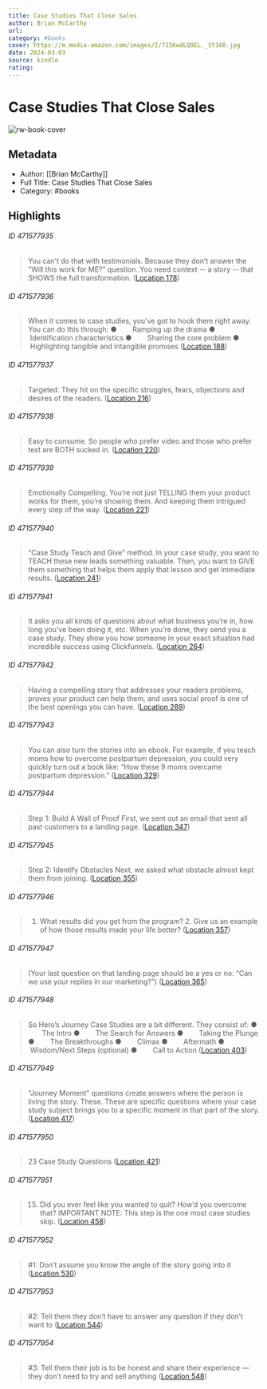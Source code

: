 ```yaml
---
title: Case Studies That Close Sales
author: Brian McCarthy
url: 
category: #books
cover: https://m.media-amazon.com/images/I/715KwdLQ9EL._SY160.jpg
date: 2024-03-03
source: kindle
rating:
---
```

# Case Studies That Close Sales

![rw-book-cover](https://m.media-amazon.com/images/I/715KwdLQ9EL._SY160.jpg)

## Metadata
- Author: [[Brian McCarthy]]
- Full Title: Case Studies That Close Sales
- Category: #books

## Highlights
###### ID 471577935
> You can’t do that with testimonials. Because they don’t answer the “Will this work for ME?” question. You need context -- a story -- that SHOWS the full transformation. ([Location 178](https://readwise.io/to_kindle?action=open&asin=B07ZJXXH1C&location=178))
    
###### ID 471577936
> When it comes to case studies, you’ve got to hook them right away. You can do this through: ●        Ramping up the drama ●        Identification characteristics ●        Sharing the core problem ●        Highlighting tangible and intangible promises ([Location 188](https://readwise.io/to_kindle?action=open&asin=B07ZJXXH1C&location=188))
    
###### ID 471577937
> Targeted. They hit on the specific struggles, fears, objections and desires of the readers. ([Location 216](https://readwise.io/to_kindle?action=open&asin=B07ZJXXH1C&location=216))
    
###### ID 471577938
> Easy to consume. So people who prefer video and those who prefer text are BOTH sucked in. ([Location 220](https://readwise.io/to_kindle?action=open&asin=B07ZJXXH1C&location=220))
    
###### ID 471577939
> Emotionally Compelling. You’re not just TELLING them your product works for them, you’re showing them. And keeping them intrigued every step of the way. ([Location 221](https://readwise.io/to_kindle?action=open&asin=B07ZJXXH1C&location=221))
    
###### ID 471577940
> “Case Study Teach and Give” method. In your case study, you want to TEACH these new leads something valuable. Then, you want to GIVE them something that helps them apply that lesson and get immediate results. ([Location 241](https://readwise.io/to_kindle?action=open&asin=B07ZJXXH1C&location=241))
    
###### ID 471577941
> It asks you all kinds of questions about what business you’re in, how long you’ve been doing it, etc. When you’re done, they send you a case study. They show you how someone in your exact situation had incredible success using Clickfunnels. ([Location 264](https://readwise.io/to_kindle?action=open&asin=B07ZJXXH1C&location=264))
    
###### ID 471577942
> Having a compelling story that addresses your readers problems, proves your product can help them, and uses social proof is one of the best openings you can have. ([Location 289](https://readwise.io/to_kindle?action=open&asin=B07ZJXXH1C&location=289))
    
###### ID 471577943
> You can also turn the stories into an ebook. For example, if you teach moms how to overcome postpartum depression, you could very quickly turn out a book like: “How these 9 moms overcame postpartum depression.” ([Location 329](https://readwise.io/to_kindle?action=open&asin=B07ZJXXH1C&location=329))
    
###### ID 471577944
> Step 1: Build A Wall of Proof First, we sent out an email that sent all past customers to a landing page. ([Location 347](https://readwise.io/to_kindle?action=open&asin=B07ZJXXH1C&location=347))
    
###### ID 471577945
> Step 2: Identify Obstacles Next, we asked what obstacle almost kept them from joining. ([Location 355](https://readwise.io/to_kindle?action=open&asin=B07ZJXXH1C&location=355))
    
###### ID 471577946
> 1. What results did you get from the program? 2. Give us an example of how those results made your life better? ([Location 357](https://readwise.io/to_kindle?action=open&asin=B07ZJXXH1C&location=357))
    
###### ID 471577947
> (Your last question on that landing page should be a yes or no: “Can we use your replies in our marketing?”) ([Location 365](https://readwise.io/to_kindle?action=open&asin=B07ZJXXH1C&location=365))
    
###### ID 471577948
> So Hero’s Journey Case Studies are a bit different. They consist of: ●        The Intro ●        The Search for Answers ●        Taking the Plunge ●        The Breakthroughs ●        Climax ●        Aftermath ●        Wisdom/Next Steps (optional) ●        Call to Action ([Location 403](https://readwise.io/to_kindle?action=open&asin=B07ZJXXH1C&location=403))
    
###### ID 471577949
> “Journey Moment” questions create answers where the person is living the story. These. These are specific questions where your case study subject brings you to a specific moment in that part of the story. ([Location 417](https://readwise.io/to_kindle?action=open&asin=B07ZJXXH1C&location=417))
    
###### ID 471577950
> 23 Case Study Questions ([Location 421](https://readwise.io/to_kindle?action=open&asin=B07ZJXXH1C&location=421))
    
###### ID 471577951
> 15) Did you ever feel like you wanted to quit? How’d you overcome that? IMPORTANT NOTE: This step is the one most case studies skip. ([Location 458](https://readwise.io/to_kindle?action=open&asin=B07ZJXXH1C&location=458))
    
###### ID 471577952
> #1: Don’t assume you know the angle of the story going into it ([Location 530](https://readwise.io/to_kindle?action=open&asin=B07ZJXXH1C&location=530))
    
###### ID 471577953
> #2: Tell them they don’t have to answer any question if they don’t want to ([Location 544](https://readwise.io/to_kindle?action=open&asin=B07ZJXXH1C&location=544))
    
###### ID 471577954
> #3: Tell them their job is to be honest and share their experience — they don’t need to try and sell anything ([Location 548](https://readwise.io/to_kindle?action=open&asin=B07ZJXXH1C&location=548))
    
